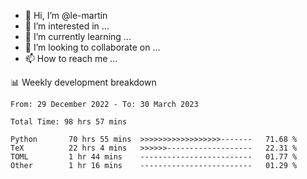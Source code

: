 - 👋 Hi, I’m @le-martin
- 👀 I’m interested in ...
- 🌱 I’m currently learning ...
- 💞️ I’m looking to collaborate on ...
- 📫 How to reach me ...

<!---
Tutorial for using WakaTime stats in GitHub profile: https://github.com/athul/waka-readme
-->

📊 Weekly development breakdown
<!--START_SECTION:waka-->

```text
From: 29 December 2022 - To: 30 March 2023

Total Time: 98 hrs 57 mins

Python       70 hrs 55 mins  >>>>>>>>>>>>>>>>>>-------   71.68 %
TeX          22 hrs 4 mins   >>>>>>-------------------   22.31 %
TOML         1 hr 44 mins    -------------------------   01.77 %
Other        1 hr 16 mins    -------------------------   01.29 %
```

<!--END_SECTION:waka-->

<!---
le-martin/le-martin is a ✨ special ✨ repository because its `README.md` (this file) appears on your GitHub profile.
You can click the Preview link to take a look at your changes.
--->

